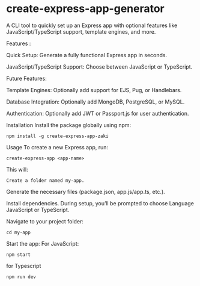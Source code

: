 # create-express-app-generator
A CLI tool to quickly set up an Express app with optional features like JavaScript/TypeScript support, template engines, and more.

Features :

Quick Setup: Generate a fully functional Express app in seconds.

JavaScript/TypeScript Support: Choose between JavaScript or TypeScript.

Future Features:

Template Engines: Optionally add support for EJS, Pug, or Handlebars.

Database Integration: Optionally add MongoDB, PostgreSQL, or MySQL.

Authentication: Optionally add JWT or Passport.js for user authentication.

Installation
Install the package globally using npm:
  
    npm install -g create-express-app-zaki

  Usage
To create a new Express app, run:
    
    create-express-app <app-name>

  This will:

    Create a folder named my-app.

Generate the necessary files (package.json, app.js/app.ts, etc.).

Install dependencies.
During setup, you’ll be prompted to choose Language JavaScript or TypeScript.

Navigate to your project folder: 
   
    cd my-app

Start the app:
For JavaScript:

    npm start
for Typescript

    npm run dev


